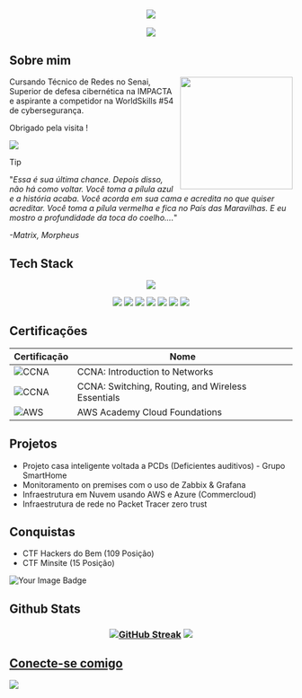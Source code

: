 <h3 align="center">
 <img src="https://capsule-render.vercel.app/api?type=transparent&height=150&color=gradient&text=Raul%20Cambiatti%20&section=header&reversal=false&fontColor=4B0082&animation=fadeIn&descAlignY=50&textBg=false&fontAlign=50&fontAlignY=50&descAlign=50">
</h3>

<p align="center">
 <img src="https://readme-typing-svg.herokuapp.com?font=JetBrains+Mono+&duration=1000&pause=700&color=4B0082&center=true&vCenter=true&width=435&lines=Ethical+Hacker;Pentester;Threat+Emulation">
</p>

## Sobre mim

<p>
<img align="right" height="200" src="https://github.com/user-attachments/assets/4843798e-e0f8-4d99-91ea-cd70e7a5bf8c">
</p>

Cursando Técnico de Redes no Senai, Superior de defesa cibernética na IMPACTA e aspirante a competidor na WorldSkills #54 de cybersegurança.

Obrigado pela visita !

![](https://komarev.com/ghpvc/?username=Nvkenin&color=4B0082)


>[!TIP]
>"_Essa é sua última chance. Depois disso, não há como voltar. Você toma a pílula azul e a história acaba. Você acorda em sua cama e acredita no que quiser acreditar. Você toma a pílula vermelha e fica no País das Maravilhas. E eu mostro a profundidade da toca do coelho...._"
>
><cite>-Matrix, Morpheus </cite> 


## Tech Stack




<p align="center">
 <img src="https://skillicons.dev/icons?i=kali,linux,git,github,grafana,windows,md,nginx,obsidian,powershell,debian">
</p>

<p align="center">
 <img src="https://img.shields.io/badge/Tor-7D4698?logo=Tor-Browser&logoColor=white">
 <img src="https://img.shields.io/badge/AWS-%23FF9900.svg?logo=amazon-web-services&logoColor=white">
 <img src="https://custom-icon-badges.demolab.com/badge/Microsoft%20Azure-0089D6?logo=msazure&logoColor=white">
 <img src="https://img.shields.io/badge/Debian-A81D33?logo=debian&logoColor=fff">
 <img src="https://img.shields.io/badge/Kali%20Linux-557C94?logo=kalilinux&logoColor=fff">
 <img src="https://img.shields.io/badge/Linux-FCC624?logo=linux&logoColor=black">
 <img src="https://custom-icon-badges.demolab.com/badge/Windows-0078D6?logo=windows11&logoColor=white">
</p>


## Certificações

| Certificação | Nome |
| --- | --- |
| ![CCNA](https://img.shields.io/badge/_-CCNA_Introduction_to_Networks-t?style=flat&logo=cisco&color=gray&link=https%3A%2F%2Fwww.credly.com%2Fbadges%2F8e9fe074-d594-4e63-89fc-352419473837%2Fpublic_url) | CCNA: Introduction to Networks |
| ![CCNA](https://img.shields.io/badge/_-CCNA%3A_Switching%2C_Routing%2C_and_Wireless_Essentials-t?style=flat&logo=cisco&color=gray&link=https%3A%2F%2Fwww.credly.com%2Fbadges%2F0d12358c-cfdb-490c-a354-e51aafacbe6a%2Fpublic_url) | CCNA: Switching, Routing, and Wireless Essentials |
| ![AWS](https://img.shields.io/badge/_-AWS_Academy_Cloud_Foundations-t?logo=amazonwebservices&labelColor=%23FFA500&color=gray) | AWS Academy Cloud Foundations |


## Projetos

- Projeto casa inteligente voltada a PCDs (Deficientes auditivos) - Grupo SmartHome
- Monitoramento on premises com o uso de Zabbix & Grafana
- Infraestrutura em Nuvem usando AWS e Azure (Commercloud)
- Infraestrutura de rede no Packet Tracer zero trust
 

## Conquistas

- CTF Hackers do Bem (109 Posição)
- CTF Minsite (15 Posição)

<p align="left">
 <img src="https://tryhackme-badges.s3.amazonaws.com/Nukenin.png" alt="Your Image Badge"/>
</p>


## Github Stats


<h3 align="center">
 <a href="https://git.io/streak-stats"><img src="https://github-readme-streak-stats.herokuapp.com?user=Nvkenin&theme=shadow-purple&short_numbers=true&date_format=n%2Fj%5B%2FY%5D" alt="GitHub Streak" /></a>
 <a href ="https://github.com/Nvkenin">
   <img src="https://github-readme-stats.vercel.app/api?username=Nvkenin&show_icons=true&theme=midnight-purple">
</h3>


## Conecte-se comigo 

<a href="https://www.linkedin.com/in/raulcambiatti/"> <img src="https://custom-icon-badges.demolab.com/badge/LinkedIn-0A66C2?logo=linkedin-white&logoColor=fff"></a>
